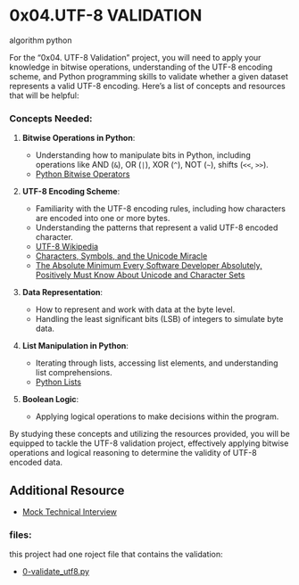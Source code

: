 # 0x04.UTF-8 VALIDATION

algorithm       python

<div class="panel panel-default" id="project-description">
  <div class="panel-body">
    <p>For the “0x04. UTF-8 Validation” project, you will need to apply your knowledge in bitwise operations, understanding of the UTF-8 encoding scheme, and Python programming skills to validate whether a given dataset represents a valid UTF-8 encoding. Here’s a list of concepts and resources that will be helpful:</p>

<h3>Concepts Needed:</h3>

<ol>
<li><p><strong>Bitwise Operations in Python</strong>:</p>

<ul>
<li>Understanding how to manipulate bits in Python, including operations like AND (<code>&amp;</code>), OR (<code>|</code>), XOR (<code>^</code>), NOT (<code>~</code>), shifts (<code>&lt;&lt;</code>, <code>&gt;&gt;</code>).</li>
<li><a href="https://wiki.python.org/moin/BitwiseOperators" title="Python Bitwise Operators" target="_blank">Python Bitwise Operators</a></li>
</ul></li>
<li><p><strong>UTF-8 Encoding Scheme</strong>:</p>

<ul>
<li>Familiarity with the UTF-8 encoding rules, including how characters are encoded into one or more bytes.</li>
<li>Understanding the patterns that represent a valid UTF-8 encoded character.</li>
<li><a href="https://en.wikipedia.org/wiki/UTF-8" title="UTF-8 Wikipedia" target="_blank">UTF-8 Wikipedia</a></li>
<li><a href="https://www.youtube.com/watch?v=MijmeoH9LT4" title="Characters, Symbols, and the Unicode Miracle" target="_blank">Characters, Symbols, and the Unicode Miracle</a></li>
<li><a href="https://www.joelonsoftware.com/2003/10/08/the-absolute-minimum-every-software-developer-absolutely-positively-must-know-about-unicode-and-character-sets-no-excuses/" title="The Absolute Minimum Every Software Developer Absolutely, Positively Must Know About Unicode and Character Sets" target="_blank">The Absolute Minimum Every Software Developer Absolutely, Positively Must Know About Unicode and Character Sets</a></li>
</ul></li>
<li><p><strong>Data Representation</strong>:</p>

<ul>
<li>How to represent and work with data at the byte level.</li>
<li>Handling the least significant bits (LSB) of integers to simulate byte data.</li>
</ul></li>
<li><p><strong>List Manipulation in Python</strong>:</p>

<ul>
<li>Iterating through lists, accessing list elements, and understanding list comprehensions.</li>
<li><a href="https://docs.python.org/3/tutorial/datastructures.html#more-on-lists" title="Python Lists" target="_blank">Python Lists</a></li>
</ul></li>
<li><p><strong>Boolean Logic</strong>:</p>

<ul>
<li>Applying logical operations to make decisions within the program.</li>
</ul></li>
</ol>

<p>By studying these concepts and utilizing the resources provided, you will be equipped to tackle the UTF-8 validation project, effectively applying bitwise operations and logical reasoning to determine the validity of UTF-8 encoded data.</p>

<h2>Additional Resource</h2>

<ul>
<li><a href="https://www.youtube.com/watch?feature=shared&v=QvqvMxg24gY" title="Mock Technical Interview" target="_blank">Mock Technical Interview</a></li>
</ul>

</div>

### files:

this project had one roject file that contains the validation:
- [0-validate_utf8.py](./0-validate_utf8.py)